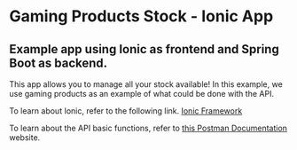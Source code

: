 # Gaming Products Stock - Ionic App
## Example app using Ionic as frontend and Spring Boot as backend.

This app allows you to manage all your stock available!
In this example, we use gaming products as an example of what could be done with the API.

To learn about Ionic, refer to the following link.
[Ionic Framework](https://ionicframework.com/)

To learn about the API basic functions, refer to [this Postman Documentation](https://documenter.getpostman.com/view/17831178/UUy7ZiNL) website.

